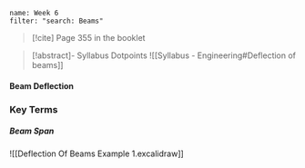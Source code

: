 ```todoist
name: Week 6
filter: "search: Beams"
```

>[!cite] Page 355 in the booklet

>[!abstract]- Syllabus Dotpoints
>![[Syllabus - Engineering#Deflection of beams]]

#### Beam Deflection

### Key Terms

##### Beam Span
![[Deflection Of Beams Example 1.excalidraw]]


